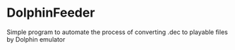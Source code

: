 # DolphinFeeder
Simple program to automate the process of converting .dec to playable files by Dolphin emulator
